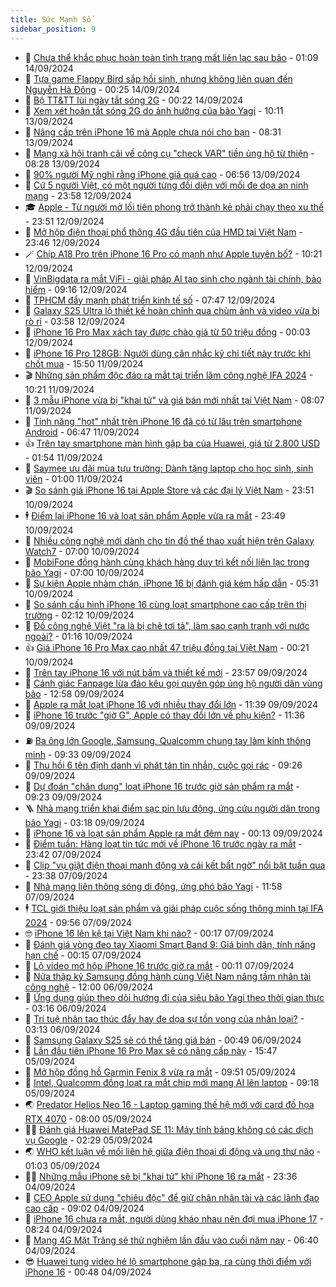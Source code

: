 ```yaml
---
title: Sức Mạnh Số
sidebar_position: 9
---
```


<!-- dantri-suc-manh-so:START -->
- 🐻 [Chưa thể khắc phục hoàn toàn tình trạng mất liên lạc sau bão](https://dantri.com.vn/suc-manh-so/chua-the-khac-phuc-hoan-toan-tinh-trang-mat-lien-lac-sau-bao-20240913172340083.htm) - 01:09 14/09/2024
- 💄 [Tựa game Flappy Bird sắp hồi sinh, nhưng không liên quan đến Nguyễn Hà Đông](https://dantri.com.vn/suc-manh-so/tua-game-flappy-bird-sap-hoi-sinh-nhung-khong-lien-quan-den-nguyen-ha-dong-20240914022535199.htm) - 00:25 14/09/2024
- 🚀 [Bộ TT&amp;TT lùi ngày tắt sóng 2G](https://dantri.com.vn/suc-manh-so/bo-tttt-lui-ngay-tat-song-2g-20240914034543148.htm) - 00:22 14/09/2024
- 👹 [Xem xét hoãn tắt sóng 2G do ảnh hưởng của bão Yagi](https://dantri.com.vn/suc-manh-so/xem-xet-hoan-tat-song-2g-do-anh-huong-cua-bao-yagi-20240913170935366.htm) - 10:11 13/09/2024
- 🤭 [Nâng cấp trên iPhone 16 mà Apple chưa nói cho bạn](https://dantri.com.vn/suc-manh-so/nang-cap-tren-iphone-16-ma-apple-chua-noi-cho-ban-20240913111103358.htm) - 08:31 13/09/2024
- 🗽 [Mạng xã hội tranh cãi về công cụ &quot;check VAR&quot; tiền ủng hộ từ thiện](https://dantri.com.vn/suc-manh-so/mang-xa-hoi-tranh-cai-ve-cong-cu-check-var-tien-ung-ho-tu-thien-20240913150554673.htm) - 08:28 13/09/2024
- 🧰 [90% người Mỹ nghĩ rằng iPhone giá quá cao](https://dantri.com.vn/suc-manh-so/90-nguoi-my-nghi-rang-iphone-gia-qua-cao-20240913110404240.htm) - 06:56 13/09/2024
- 🤭 [Cứ 5 người Việt, có một người từng đối diện với mối đe dọa an ninh mạng](https://dantri.com.vn/suc-manh-so/cu-5-nguoi-viet-co-mot-nguoi-tung-doi-dien-voi-moi-de-doa-an-ninh-mang-20240912174045049.htm) - 23:58 12/09/2024
- 🎓 [Apple - Từ người mở lối tiên phong trở thành kẻ phải chạy theo xu thế](https://dantri.com.vn/suc-manh-so/apple-tu-nguoi-mo-loi-tien-phong-tro-thanh-ke-phai-chay-theo-xu-the-20240913005856111.htm) - 23:51 12/09/2024
- 🌮 [Mở hộp điện thoại phổ thông 4G đầu tiên của HMD tại Việt Nam](https://dantri.com.vn/suc-manh-so/mo-hop-dien-thoai-pho-thong-4g-dau-tien-cua-hmd-tai-viet-nam-20240912204005414.htm) - 23:46 12/09/2024
- 🪄 [Chip A18 Pro trên iPhone 16 Pro có mạnh như Apple tuyên bố?](https://dantri.com.vn/suc-manh-so/chip-a18-pro-tren-iphone-16-pro-co-manh-nhu-apple-tuyen-bo-20240912165226932.htm) - 10:21 12/09/2024
- 🥳 [VinBigdata ra mắt ViFi - giải pháp AI tạo sinh cho ngành tài chính, bảo hiểm](https://dantri.com.vn/suc-manh-so/vinbigdata-ra-mat-vifi-giai-phap-ai-tao-sinh-cho-nganh-tai-chinh-bao-hiem-20240912153911771.htm) - 09:16 12/09/2024
- 👺 [TPHCM đẩy mạnh phát triển kinh tế số](https://dantri.com.vn/suc-manh-so/tphcm-day-manh-phat-trien-kinh-te-so-20240912143237545.htm) - 07:47 12/09/2024
- 💂 [Galaxy S25 Ultra lộ thiết kế hoàn chỉnh qua chùm ảnh và video vừa bị rò rỉ](https://dantri.com.vn/suc-manh-so/galaxy-s25-ultra-lo-thiet-ke-hoan-chinh-qua-chum-anh-va-video-vua-bi-ro-ri-20240912093514623.htm) - 03:58 12/09/2024
- 🦆 [iPhone 16 Pro Max xách tay được chào giá từ 50 triệu đồng](https://dantri.com.vn/suc-manh-so/iphone-16-pro-max-xach-tay-duoc-chao-gia-tu-50-trieu-dong-20240911234819541.htm) - 00:03 12/09/2024
- 📝 [iPhone 16 Pro 128GB: Người dùng cân nhắc kỹ chi tiết này trước khi chốt mua](https://dantri.com.vn/suc-manh-so/iphone-16-pro-128gb-nguoi-dung-can-nhac-ky-chi-tiet-nay-truoc-khi-chot-mua-20240911145709347.htm) - 15:50 11/09/2024
- 🎬 [Những sản phẩm độc đáo ra mắt tại triển lãm công nghệ IFA 2024](https://dantri.com.vn/suc-manh-so/nhung-san-pham-doc-dao-ra-mat-tai-trien-lam-cong-nghe-ifa-2024-20240911154635652.htm) - 10:21 11/09/2024
- 🐘 [3 mẫu iPhone vừa bị &quot;khai tử&quot; và giá bán mới nhất tại Việt Nam](https://dantri.com.vn/suc-manh-so/3-mau-iphone-vua-bi-khai-tu-va-gia-ban-moi-nhat-tai-viet-nam-20240911111957770.htm) - 08:07 11/09/2024
- 🌈 [Tính năng &quot;hot&quot; nhất trên iPhone 16 đã có từ lâu trên smartphone Android](https://dantri.com.vn/suc-manh-so/tinh-nang-hot-nhat-tren-iphone-16-da-co-tu-lau-tren-smartphone-android-20240911110309426.htm) - 06:47 11/09/2024
- 👍 [Trên tay smartphone màn hình gập ba của Huawei, giá từ 2.800 USD](https://dantri.com.vn/suc-manh-so/tren-tay-smartphone-man-hinh-gap-ba-cua-huawei-gia-tu-2800-usd-20240911085111296.htm) - 01:54 11/09/2024
- 🤭 [Saymee ưu đãi mùa tựu trường: Dành tặng laptop cho học sinh, sinh viên](https://dantri.com.vn/suc-manh-so/saymee-uu-dai-mua-tuu-truong-danh-tang-laptop-cho-hoc-sinh-sinh-vien-20240911055859587.htm) - 01:00 11/09/2024
- 🎬 [So sánh giá iPhone 16 tại Apple Store và các đại lý Việt Nam](https://dantri.com.vn/suc-manh-so/so-sanh-gia-iphone-16-tai-apple-store-va-cac-dai-ly-viet-nam-20240910232537259.htm) - 23:51 10/09/2024
- 🕴 [Điểm lại iPhone 16 và loạt sản phẩm Apple vừa ra mắt](https://dantri.com.vn/suc-manh-so/diem-lai-iphone-16-va-loat-san-pham-apple-vua-ra-mat-20240911064826824.htm) - 23:49 10/09/2024
- 🎉 [Nhiều công nghệ mới dành cho tín đồ thể thao xuất hiện trên Galaxy Watch7](https://dantri.com.vn/suc-manh-so/nhieu-cong-nghe-moi-danh-cho-tin-do-the-thao-xuat-hien-tren-galaxy-watch7-20240910122304604.htm) - 07:00 10/09/2024
- 💯 [MobiFone đồng hành cùng khách hàng duy trì kết nối liên lạc trong bão Yagi](https://dantri.com.vn/suc-manh-so/mobifone-dong-hanh-cung-khach-hang-duy-tri-ket-noi-lien-lac-trong-bao-yagi-20240910130108392.htm) - 07:00 10/09/2024
- 💼 [Sự kiện Apple nhàm chán, iPhone 16 bị đánh giá kém hấp dẫn](https://dantri.com.vn/suc-manh-so/su-kien-apple-nham-chan-iphone-16-bi-danh-gia-kem-hap-dan-20240910122013675.htm) - 05:31 10/09/2024
- 🦍 [So sánh cấu hình iPhone 16 cùng loạt smartphone cao cấp trên thị trường](https://dantri.com.vn/suc-manh-so/so-sanh-cau-hinh-iphone-16-cung-loat-smartphone-cao-cap-tren-thi-truong-20240910090858135.htm) - 02:12 10/09/2024
- 🤔 [Đồ công nghệ Việt &quot;ra là bị chê tơi tả&quot;, làm sao cạnh tranh với nước ngoài?](https://dantri.com.vn/suc-manh-so/do-cong-nghe-viet-ra-la-bi-che-toi-ta-lam-sao-canh-tranh-voi-nuoc-ngoai-20231119212052118.htm) - 01:16 10/09/2024
- 👍 [Giá iPhone 16 Pro Max cao nhất 47 triệu đồng tại Việt Nam](https://dantri.com.vn/suc-manh-so/gia-iphone-16-pro-max-cao-nhat-47-trieu-dong-tai-viet-nam-20240910024824347.htm) - 00:21 10/09/2024
- 🎊 [Trên tay iPhone 16 với nút bấm và thiết kế mới](https://dantri.com.vn/suc-manh-so/tren-tay-iphone-16-voi-nut-bam-va-thiet-ke-moi-20240910033352619.htm) - 23:57 09/09/2024
- 🗽 [Cảnh giác Fanpage lừa đảo kêu gọi quyên góp ủng hộ người dân vùng bão](https://dantri.com.vn/suc-manh-so/canh-giac-fanpage-lua-dao-keu-goi-quyen-gop-ung-ho-nguoi-dan-vung-bao-20240909194228202.htm) - 12:58 09/09/2024
- 🔭 [Apple ra mắt loạt iPhone 16 với nhiều thay đổi lớn](https://dantri.com.vn/suc-manh-so/apple-ra-mat-loat-iphone-16-voi-nhieu-thay-doi-lon-20240909182834404.htm) - 11:39 09/09/2024
- 🤔 [iPhone 16 trước &quot;giờ G&quot;, Apple có thay đổi lớn về phụ kiện?](https://dantri.com.vn/suc-manh-so/iphone-16-truoc-gio-g-apple-co-thay-doi-lon-ve-phu-kien-20240909172428264.htm) - 11:36 09/09/2024
- ⛽️ [Ba ông lớn Google, Samsung, Qualcomm chung tay làm kính thông minh](https://dantri.com.vn/suc-manh-so/ba-ong-lon-google-samsung-qualcomm-chung-tay-lam-kinh-thong-minh-20240909095520689.htm) - 09:33 09/09/2024
- 🤭 [Thu hồi 6 tên định danh vì phát tán tin nhắn, cuộc gọi rác](https://dantri.com.vn/suc-manh-so/thu-hoi-6-ten-dinh-danh-vi-phat-tan-tin-nhan-cuoc-goi-rac-20240909155115324.htm) - 09:26 09/09/2024
- 🫶 [Dự đoán &quot;chân dung&quot; loạt iPhone 16 trước giờ sản phẩm ra mắt](https://dantri.com.vn/suc-manh-so/du-doan-chan-dung-loat-iphone-16-truoc-gio-san-pham-ra-mat-20240909003613465.htm) - 09:23 09/09/2024
- 🪜 [Nhà mạng triển khai điểm sạc pin lưu động, ứng cứu người dân trong bão Yagi](https://dantri.com.vn/suc-manh-so/nha-mang-trien-khai-diem-sac-pin-luu-dong-ung-cuu-nguoi-dan-trong-bao-yagi-20240909101220663.htm) - 03:18 09/09/2024
- 🚀 [iPhone 16 và loạt sản phẩm Apple ra mắt đêm nay](https://dantri.com.vn/suc-manh-so/iphone-16-va-loat-san-pham-apple-ra-mat-dem-nay-20240908230108689.htm) - 00:13 09/09/2024
- 🦏 [Điểm tuần: Hàng loạt tin tức mới về iPhone 16 trước ngày ra mắt](https://dantri.com.vn/suc-manh-so/diem-tuan-hang-loat-tin-tuc-moi-ve-iphone-16-truoc-ngay-ra-mat-20240907164647385.htm) - 23:42 07/09/2024
- 💃 [Clip &quot;vụ giật điện thoại manh động và cái kết bất ngờ&quot; nổi bật tuần qua](https://dantri.com.vn/suc-manh-so/clip-vu-giat-dien-thoai-manh-dong-va-cai-ket-bat-ngo-noi-bat-tuan-qua-20240908011742774.htm) - 23:38 07/09/2024
- 🌁 [Nhà mạng liên thông sóng di động, ứng phó bão Yagi](https://dantri.com.vn/suc-manh-so/nha-mang-lien-thong-song-di-dong-ung-pho-bao-yagi-20240907185457923.htm) - 11:58 07/09/2024
- 🕴 [TCL giới thiệu loạt sản phẩm và giải pháp cuộc sống thông minh tại IFA 2024](https://dantri.com.vn/suc-manh-so/tcl-gioi-thieu-loat-san-pham-va-giai-phap-cuoc-song-thong-minh-tai-ifa-2024-20240907162012293.htm) - 09:56 07/09/2024
- 🤓 [iPhone 16 lên kệ tại Việt Nam khi nào?](https://dantri.com.vn/suc-manh-so/iphone-16-len-ke-tai-viet-nam-khi-nao-20240905221450182.htm) - 00:17 07/09/2024
- 🥳 [Đánh giá vòng đeo tay Xiaomi Smart Band 9: Giá bình dân, tính năng hạn chế](https://dantri.com.vn/suc-manh-so/danh-gia-vong-deo-tay-xiaomi-smart-band-9-gia-binh-dan-tinh-nang-han-che-20240905231215117.htm) - 00:15 07/09/2024
- 🤔 [Lộ video mở hộp iPhone 16 trước giờ ra mắt](https://dantri.com.vn/suc-manh-so/lo-video-mo-hop-iphone-16-truoc-gio-ra-mat-20240907013738282.htm) - 00:11 07/09/2024
- 🧐 [Nửa thập kỷ Samsung đồng hành cùng Việt Nam nâng tầm nhân tài công nghệ](https://dantri.com.vn/suc-manh-so/nua-thap-ky-samsung-dong-hanh-cung-viet-nam-nang-tam-nhan-tai-cong-nghe-20240906161619994.htm) - 12:00 06/09/2024
- 🦣 [Ứng dụng giúp theo dõi hướng đi của siêu bão Yagi theo thời gian thực](https://dantri.com.vn/suc-manh-so/ung-dung-giup-theo-doi-huong-di-cua-sieu-bao-yagi-theo-thoi-gian-thuc-20240906101352110.htm) - 03:16 06/09/2024
- 🧐 [Trí tuệ nhân tạo thúc đẩy hay đe dọa sự tồn vong của nhân loại?](https://dantri.com.vn/suc-manh-so/tri-tue-nhan-tao-thuc-day-hay-de-doa-su-ton-vong-cua-nhan-loai-20240906100214043.htm) - 03:13 06/09/2024
- 🥸 [Samsung Galaxy S25 sẽ có thể tăng giá bán](https://dantri.com.vn/suc-manh-so/samsung-galaxy-s25-se-co-the-tang-gia-ban-20240905150420719.htm) - 00:49 06/09/2024
- 🤖 [Lần đầu tiên iPhone 16 Pro Max sẽ có nâng cấp này](https://dantri.com.vn/suc-manh-so/lan-dau-tien-iphone-16-pro-max-se-co-nang-cap-nay-20240905112837384.htm) - 15:47 05/09/2024
- 👺 [Mở hộp đồng hồ Garmin Fenix 8 vừa ra mắt](https://dantri.com.vn/suc-manh-so/mo-hop-dong-ho-garmin-fenix-8-vua-ra-mat-20240905160411581.htm) - 09:51 05/09/2024
- 🤭 [Intel, Qualcomm đồng loạt ra mắt chip mới mang AI lên laptop](https://dantri.com.vn/suc-manh-so/intel-qualcomm-dong-loat-ra-mat-chip-moi-mang-ai-len-laptop-20240905161340914.htm) - 09:18 05/09/2024
- 🌏 [Predator Helios Neo 16 - Laptop gaming thế hệ mới với card đồ họa RTX 4070](https://dantri.com.vn/suc-manh-so/predator-helios-neo-16-laptop-gaming-the-he-moi-voi-card-do-hoa-rtx-4070-20240905143041953.htm) - 08:00 05/09/2024
- 🧑‍🏫 [Đánh giá Huawei MatePad SE 11: Máy tính bảng không có các dịch vụ Google](https://dantri.com.vn/suc-manh-so/danh-gia-huawei-matepad-se-11-may-tinh-bang-khong-co-cac-dich-vu-google-20240904143202816.htm) - 02:29 05/09/2024
- 🌏 [WHO kết luận về mối liên hệ giữa điện thoại di động và ung thư não](https://dantri.com.vn/khoa-hoc-cong-nghe/who-ket-luan-ve-moi-lien-he-giua-dien-thoai-di-dong-va-ung-thu-nao-20240904231405017.htm) - 01:03 05/09/2024
- 🧑‍🏫 [Những mẫu iPhone sẽ bị &quot;khai tử&quot; khi iPhone 16 ra mắt](https://dantri.com.vn/suc-manh-so/nhung-mau-iphone-se-bi-khai-tu-khi-iphone-16-ra-mat-20240904234414309.htm) - 23:36 04/09/2024
- 🦣 [CEO Apple sử dụng &quot;chiêu độc&quot; để giữ chân nhân tài và các lãnh đạo cao cấp](https://dantri.com.vn/suc-manh-so/ceo-apple-su-dung-chieu-doc-de-giu-chan-nhan-tai-va-cac-lanh-dao-cao-cap-20240904154416471.htm) - 09:02 04/09/2024
- 🤔 [iPhone 16 chưa ra mắt, người dùng kháo nhau nên đợi mua iPhone 17](https://dantri.com.vn/suc-manh-so/iphone-16-chua-ra-mat-nguoi-dung-khao-nhau-nen-doi-mua-iphone-17-20240904151029309.htm) - 08:24 04/09/2024
- 🚦 [Mạng 4G Mặt Trăng sẽ thử nghiệm lần đầu vào cuối năm nay](https://dantri.com.vn/suc-manh-so/mang-4g-mat-trang-se-thu-nghiem-lan-dau-vao-cuoi-nam-nay-20240904131324297.htm) - 06:40 04/09/2024
- 😎 [Huawei tung video hé lộ smartphone gập ba, ra cùng thời điểm với iPhone 16](https://dantri.com.vn/suc-manh-so/huawei-tung-video-he-lo-smartphone-gap-ba-ra-cung-thoi-diem-voi-iphone-16-20240904011210922.htm) - 00:48 04/09/2024<!-- dantri-suc-manh-so:END -->
